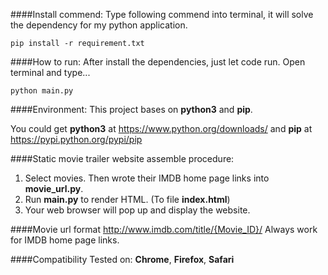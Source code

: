 ####Install commend:
Type following commend into terminal, it will solve the dependency for my python application.


	pip install -r requirement.txt

####How to run:
After install the dependencies, just let code run. Open terminal and type...

	python main.py

####Environment:
This project bases on __python3__ and __pip__.


You could get __python3__ at https://www.python.org/downloads/ and __pip__ at https://pypi.python.org/pypi/pip

####Static movie trailer website assemble procedure:
1.  Select movies. Then wrote their IMDB home page links into __movie_url.py__.
2.  Run __main.py__ to render HTML. (To file __index.html__)
4.  Your web browser will pop up and display the website.

####Movie url format
	http://www.imdb.com/title/{Movie_ID}/
Always work for IMDB home page links.

####Compatibility
Tested on: __Chrome__, __Firefox__, __Safari__
